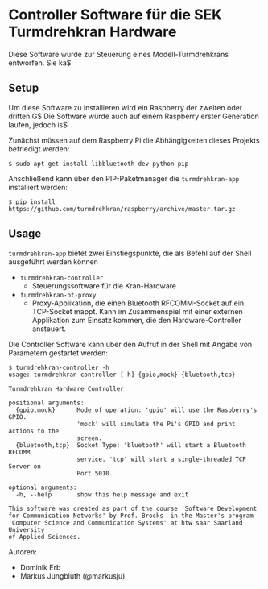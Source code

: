 # Controller Software für die SEK Turmdrehkran Hardware
Diese Software wurde zur Steuerung eines Modell-Turmdrehkrans entworfen. Sie ka$

## Setup
Um diese Software zu installieren wird ein Raspberry der zweiten oder dritten G$
Die Software würde auch auf einem Raspberry erster Generation laufen, jedoch is$

Zunächst müssen auf dem Raspberry Pi die Abhängigkeiten dieses Projekts befriedigt werden:
```
$ sudo apt-get install libbluetooth-dev python-pip
```
Anschließend kann über den PIP-Paketmanager die `turmdrehkran-app` installiert werden:
```
$ pip install https://github.com/turmdrehkran/raspberry/archive/master.tar.gz
```

## Usage
`turmdrehkran-app` bietet zwei Einstiegspunkte, die als Befehl auf der Shell ausgeführt werden können
* `turmdrehkran-controller`
    * Steuerungssoftware für die Kran-Hardware 
* `turmdrehkran-bt-proxy`
    * Proxy-Applikation, die einen Bluetooth RFCOMM-Socket auf ein TCP-Socket mappt. Kann im Zusammenspiel mit einer externen Applikation zum Einsatz kommen, die den Hardware-Controller ansteuert. 

Die Controller Software kann über den Aufruf in der Shell mit Angabe von Parametern gestartet werden:
```
$ turmdrehkran-controller -h
usage: turmdrehkran-controller [-h] {gpio,mock} {bluetooth,tcp}

Turmdrehkran Hardware Controller

positional arguments:
  {gpio,mock}      Mode of operation: 'gpio' will use the Raspberry's GPIO.
                   'mock' will simulate the Pi's GPIO and print actions to the
                   screen.
  {bluetooth,tcp}  Socket Type: 'bluetooth' will start a Bluetooth RFCOMM
                   service. 'tcp' will start a single-threaded TCP Server on
                   Port 5010.

optional arguments:
  -h, --help       show this help message and exit

This software was created as part of the course 'Software Development for Communication Networks' by Prof. Brocks  in the Master's program
'Computer Science and Communication Systems' at htw saar Saarland University
of Applied Sciences.
```

Autoren: 
* Dominik Erb
* Markus Jungbluth (@markusju)

